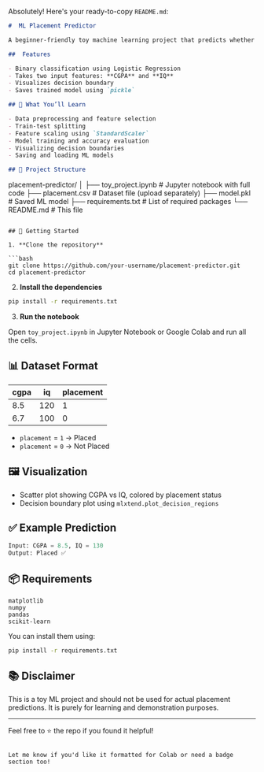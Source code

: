 Absolutely! Here's your ready-to-copy `README.md`:

```markdown
#  ML Placement Predictor

A beginner-friendly toy machine learning project that predicts whether a student will be placed based on their **CGPA** and **IQ**. This project is designed for educational purposes to understand the basic ML workflow.

##  Features

- Binary classification using Logistic Regression
- Takes two input features: **CGPA** and **IQ**
- Visualizes decision boundary
- Saves trained model using `pickle`

## 🧠 What You’ll Learn

- Data preprocessing and feature selection
- Train-test splitting
- Feature scaling using `StandardScaler`
- Model training and accuracy evaluation
- Visualizing decision boundaries
- Saving and loading ML models

## 📁 Project Structure

```
placement-predictor/
│
├── toy_project.ipynb           # Jupyter notebook with full code
├── placement.csv               # Dataset file (upload separately)
├── model.pkl                   # Saved ML model
├── requirements.txt            # List of required packages
└── README.md                   # This file
```

## 🚀 Getting Started

1. **Clone the repository**

```bash
git clone https://github.com/your-username/placement-predictor.git
cd placement-predictor
```

2. **Install the dependencies**

```bash
pip install -r requirements.txt
```

3. **Run the notebook**

Open `toy_project.ipynb` in Jupyter Notebook or Google Colab and run all the cells.

## 📊 Dataset Format

| cgpa | iq  | placement |
|------|-----|-----------|
| 8.5  | 120 | 1         |
| 6.7  | 100 | 0         |

- `placement` = `1` → Placed  
- `placement` = `0` → Not Placed

## 🖼️ Visualization

- Scatter plot showing CGPA vs IQ, colored by placement status
- Decision boundary plot using `mlxtend.plot_decision_regions`

## ✅ Example Prediction

```python
Input: CGPA = 8.5, IQ = 130  
Output: Placed ✅
```

## 📦 Requirements

```
matplotlib
numpy
pandas
scikit-learn
```

You can install them using:

```bash
pip install -r requirements.txt
```

## 📚 Disclaimer

This is a toy ML project and should not be used for actual placement predictions. It is purely for learning and demonstration purposes.

---

Feel free to ⭐ the repo if you found it helpful!
```

Let me know if you'd like it formatted for Colab or need a badge section too!

